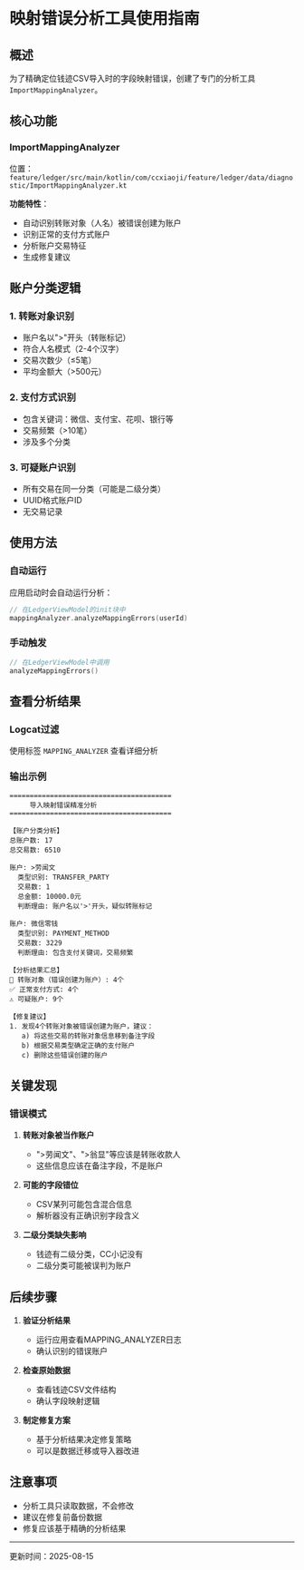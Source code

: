 # 映射错误分析工具使用指南

## 概述
为了精确定位钱迹CSV导入时的字段映射错误，创建了专门的分析工具`ImportMappingAnalyzer`。

## 核心功能

### ImportMappingAnalyzer
位置：`feature/ledger/src/main/kotlin/com/ccxiaoji/feature/ledger/data/diagnostic/ImportMappingAnalyzer.kt`

**功能特性**：
- 自动识别转账对象（人名）被错误创建为账户
- 识别正常的支付方式账户
- 分析账户交易特征
- 生成修复建议

## 账户分类逻辑

### 1. 转账对象识别
- 账户名以">"开头（转账标记）
- 符合人名模式（2-4个汉字）
- 交易次数少（≤5笔）
- 平均金额大（>500元）

### 2. 支付方式识别
- 包含关键词：微信、支付宝、花呗、银行等
- 交易频繁（>10笔）
- 涉及多个分类

### 3. 可疑账户识别
- 所有交易在同一分类（可能是二级分类）
- UUID格式账户ID
- 无交易记录

## 使用方法

### 自动运行
应用启动时会自动运行分析：
```kotlin
// 在LedgerViewModel的init块中
mappingAnalyzer.analyzeMappingErrors(userId)
```

### 手动触发
```kotlin
// 在LedgerViewModel中调用
analyzeMappingErrors()
```

## 查看分析结果

### Logcat过滤
使用标签 `MAPPING_ANALYZER` 查看详细分析

### 输出示例
```
========================================
     导入映射错误精准分析
========================================

【账户分类分析】
总账户数: 17
总交易数: 6510

账户: >劳闻文
  类型识别: TRANSFER_PARTY
  交易数: 1
  总金额: 10000.0元
  判断理由: 账户名以'>'开头，疑似转账标记

账户: 微信零钱  
  类型识别: PAYMENT_METHOD
  交易数: 3229
  判断理由: 包含支付关键词，交易频繁

【分析结果汇总】
🔴 转账对象（错误创建为账户）: 4个
✅ 正常支付方式: 4个
⚠️ 可疑账户: 9个

【修复建议】
1. 发现4个转账对象被错误创建为账户，建议：
   a) 将这些交易的转账对象信息移到备注字段
   b) 根据交易类型确定正确的支付账户
   c) 删除这些错误创建的账户
```

## 关键发现

### 错误模式
1. **转账对象被当作账户**
   - ">劳闻文"、">翁显"等应该是转账收款人
   - 这些信息应该在备注字段，不是账户

2. **可能的字段错位**
   - CSV某列可能包含混合信息
   - 解析器没有正确识别字段含义

3. **二级分类缺失影响**
   - 钱迹有二级分类，CC小记没有
   - 二级分类可能被误判为账户

## 后续步骤

1. **验证分析结果**
   - 运行应用查看MAPPING_ANALYZER日志
   - 确认识别的错误账户

2. **检查原始数据**
   - 查看钱迹CSV文件结构
   - 确认字段映射逻辑

3. **制定修复方案**
   - 基于分析结果决定修复策略
   - 可以是数据迁移或导入器改进

## 注意事项

- 分析工具只读取数据，不会修改
- 建议在修复前备份数据
- 修复应该基于精确的分析结果

---
更新时间：2025-08-15